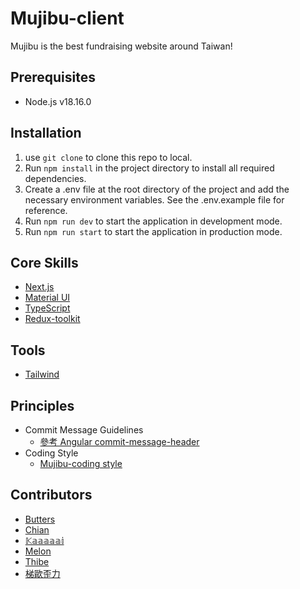 # Mujibu-client

Mujibu is the best fundraising website around Taiwan!

## Prerequisites

- Node.js v18.16.0

## Installation

1. use `git clone` to clone this repo to local.
2. Run `npm install` in the project directory to install all required dependencies.
3. Create a .env file at the root directory of the project and add the necessary environment variables. See the .env.example file for reference.
4. Run `npm run dev` to start the application in development mode.
5. Run `npm run start` to start the application in production mode.

## Core Skills

- [Next.js](https://nextjs.org/)
- [Material UI](https://mui.com/)
- [TypeScript](https://www.typescriptlang.org/)
- [Redux-toolkit](https://redux-toolkit.js.org/)

## Tools

- [Tailwind](https://tailwindcss.com/)

## Principles

- Commit Message Guidelines
  - [參考 Angular commit-message-header](https://github.com/angular/angular/blob/main/CONTRIBUTING.md#commit-message-header)
- Coding Style
  - [Mujibu-coding style](https://hackmd.io/K9bC7ZroTeawGVpLXXvShQ)

## Contributors

- [Butters]()
- [Chian]()
- [𝕂𝕒𝕒𝕒𝕒𝕒𝕚]()
- [Melon]()
- [Thibe]()
- [梯歐歪力]()
